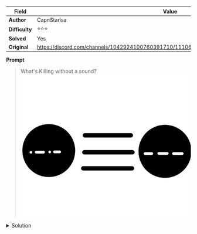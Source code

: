 |Field|Value|
|---|---|
|**Author**|CapnStarisa|
|**Difficulty**|⭐⭐⭐|
|**Solved**|Yes|
|**Original**|https://discord.com/channels/1042924100760391710/1110625554476040323/1142196731925245992|

**Prompt**
> What's Killing without a sound?
> ![](../attachments/image2.png)

<details>
<summary>Solution</summary>

In morse code the 3 sets of symbols read 'COO' hinting towards 'CO2' or carbon dioxide

On closer inspection the first and last letters are joined by 3 lines which in chemistry indicates a triple bond

Overall regarding the symbol in the middle as a chemical bond, the diagram would represent a carbon atom bonded with an oxigen atom

In IUPAC CO corresponds to carbon monoxide, which is the answer to the code

Regarding the "Killing without a sound" carbon monoxide is a toxic (deadly) and 'K' in morse is '-.-' hinting the decryption of the first and last letters (without decripting the triple bond)
</details>
